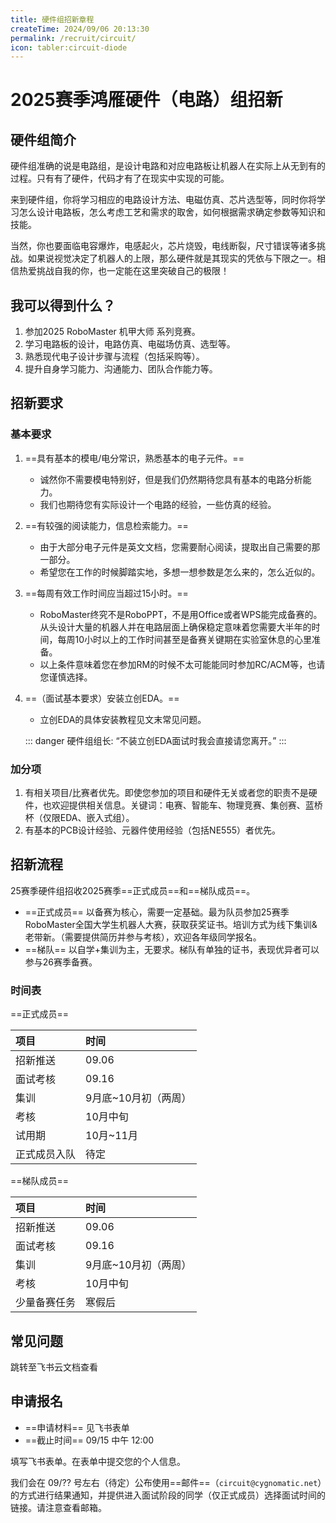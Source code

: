 ```yaml
---
title: 硬件组招新章程
createTime: 2024/09/06 20:13:30
permalink: /recruit/circuit/ 
icon: tabler:circuit-diode
---
```


# 2025赛季鸿雁硬件（电路）组招新

## 硬件组简介

硬件组准确的说是电路组，是设计电路和对应电路板让机器人在实际上从无到有的过程。只有有了硬件，代码才有了在现实中实现的可能。

来到硬件组，你将学习相应的电路设计方法、电磁仿真、芯片选型等，同时你将学习怎么设计电路板，怎么考虑工艺和需求的取舍，如何根据需求确定参数等知识和技能。

当然，你也要面临电容爆炸，电感起火，芯片烧毁，电线断裂，尺寸错误等诸多挑战。如果说视觉决定了机器人的上限，那么硬件就是其现实的凭依与下限之一。相信热爱挑战自我的你，也一定能在这里突破自己的极限！

## 我可以得到什么？

1. 参加2025 RoboMaster 机甲大师 系列竞赛。
2. 学习电路板的设计，电路仿真、电磁场仿真、选型等。
3. 熟悉现代电子设计步骤与流程（包括采购等）。
4. 提升自身学习能力、沟通能力、团队合作能力等。

## 招新要求

### 基本要求

1. ==具有基本的模电/电分常识，熟悉基本的电子元件。==
    - 诚然你不需要模电特别好，但是我们仍然期待您具有基本的电路分析能力。
    - 我们也期待您有实际设计一个电路的经验，一些仿真的经验。
2. ==有较强的阅读能力，信息检索能力。==
    - 由于大部分电子元件是英文文档，您需要耐心阅读，提取出自己需要的那一部分。
    - 希望您在工作的时候脚踏实地，多想一想参数是怎么来的，怎么近似的。
3. ==每周有效工作时间应当超过15小时。==
    - RoboMaster终究不是RoboPPT，不是用Office或者WPS能完成备赛的。从头设计大量的机器人并在电路层面上确保稳定意味着您需要大半年的时间，每周10小时以上的工作时间甚至是备赛关键期在实验室休息的心里准备。
    - 以上条件意味着您在参加RM的时候不太可能能同时参加RC/ACM等，也请您谨慎选择。
4. ==（面试基本要求）安装立创EDA。==
    - 立创EDA的具体安装教程见文末常见问题。

    ::: danger
    硬件组组长: “不装立创EDA面试时我会直接请您离开。”
    :::

### 加分项

1. 有相关项目/比赛者优先。即使您参加的项目和硬件无关或者您的职责不是硬件，也欢迎提供相关信息。关键词：电赛、智能车、物理竞赛、集创赛、蓝桥杯（仅限EDA、嵌入式组）。
2. 有基本的PCB设计经验、元器件使用经验（包括NE555）者优先。

## 招新流程

25赛季硬件组招收2025赛季==正式成员==和==梯队成员==。

- ==正式成员== 以备赛为核心，需要一定基础。最为队员参加25赛季RoboMaster全国大学生机器人大赛，获取获奖证书。培训方式为线下集训&老带新。（需要提供简历并参与考核），欢迎各年级同学报名。
- ==梯队== 以自学+集训为主，无要求。梯队有单独的证书，表现优异者可以参与26赛季备赛。

### 时间表

==正式成员==

| 项目     | 时间           |
|:------ |:------------ |
| 招新推送   | 09.06        |
| 面试考核   | 09.16        |
| 集训     | 9月底~10月初（两周） |
| 考核     | 10月中旬        |
| 试用期    | 10月~11月      |
| 正式成员入队 | 待定           |

==梯队成员==

| 项目     | 时间           |
|:------ |:------------ |
| 招新推送   | 09.06        |
| 面试考核   | 09.16       |
| 集训     | 9月底~10月初（两周） |
| 考核     | 10月中旬        |
| 少量备赛任务 | 寒假后          |

## 常见问题

<LinkCard title="硬件组 FAQ" icon="ph:question" href="https://cygnomatic.feishu.cn/sheets/Q7EUsFNjFhtXzWt9o5fcJZKAnCb?sheet=41ablE">
跳转至飞书云文档查看
</LinkCard>

## 申请报名

- ==申请材料== 见飞书表单
- ==截止时间== 09/15 中午 12:00

<LinkCard title="提交申请" icon="ph:hand" href="https://cygnomatic.feishu.cn/share/base/form/shrcn9ew85ZgE0JWY70K9JwiKng">
填写飞书表单。在表单中提交您的个人信息。
</LinkCard>

我们会在 09/?? 号左右（待定）公布使用==邮件==（`circuit@cygnomatic.net`）的方式进行结果通知，并提供进入面试阶段的同学（仅正式成员）选择面试时间的链接。请注意查看邮箱。